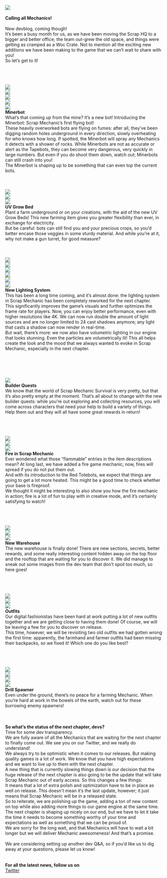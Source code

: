 ![](https://i.imgur.com/Th4aAk7.png)<br/>
<br/>
**Calling all Mechanics!**<br/>
<br/>
New devblog, coming though!<br/>
It’s been a busy month for us, as we have been moving the Scrap HQ to a bigger and better office; the team out-grew the old space, and things were getting as cramped as a Woc Crate. Not to mention all the exciting new additions we have been making to the game that we can’t wait to share with you!<br/>
So let’s get to it!<br/>
<br/>
<br/>
<br/>
<br/>
![](https://i.imgur.com/GTl8ggJ.png)<br/>
![](https://i.imgur.com/97WFXAW.png)<br/>
![](https://i.imgur.com/BuPKBCL.gif)<br/>
![](https://i.imgur.com/6uOB8Wt.gif)<br/>
![](https://i.imgur.com/buFOWf7.gif)<br/>
**Minerbot**<br/>
What’s that coming up from the mine? It’s a new bot! Introducing the Minerbot: Scrap Mechanic’s first flying bot!<br/>
These heavily overworked bots are flying on fumes: after all, they’ve been digging random holes underground in every direction, slowly overheating for who knows how long. If spotted, the Minerbot will spray any Mechanics it detects with a shower of rocks. While Minerbots are not as accurate or alert as the Tapebots, they can become very dangerous, very quickly in large numbers. But even if you do shoot them down, watch out; Minerbots can still crash into you! <br/>
The Minerbot is shaping up to be something that can even top the current bots. <br/>
<br/>
<br/>
<br/>
![](https://i.imgur.com/TlDwrw3.png)<br/>
![](https://i.imgur.com/7qRzpO4.jpg)<br/>
![](https://i.imgur.com/EXXRpkR.jpg)<br/>
**UV Grow Bed**<br/>
Plant a farm underground or on your creations, with the aid of the new UV Grow Beds! This new farming item gives you greater flexibility than ever, in exchange for electricity. <br/>
But be careful: bots can still find you and your precious crops, so you’d better encase those veggies in some sturdy material. And while you’re at it, why not make a gun turret, for good measure? <br/>
<br/>
<br/>
<br/>
![](https://i.imgur.com/OkbCVFm.png)<br/>
![](https://i.imgur.com/GKVqHFF.jpg)<br/>
![](https://i.imgur.com/ZqYcXAA.png)<br/>
![](https://i.imgur.com/zh4Wb8u.gif)<br/>
![](https://i.imgur.com/7rgRmBV.gif)<br/>
![](https://i.imgur.com/hoOpC9z.gif)<br/>
**New Lighting System**<br/>
This has been a long time coming, and it’s almost done: the lighting system in Scrap Mechanic has been completely reworked for the next chapter.<br/>
This significantly improves the game’s visuals and further optimizes the frame rate for players. Now, you can enjoy better performance, even with higher resolutions like 4K. We can now run double the amount of light sources and are no longer limited to 24 cast shadows anymore; any light that casts a shadow can now render in real-time. <br/>
But wait, there’s more: we now also have volumetric lighting in our engine that looks stunning. Even the particles are volumetrically lit! This all helps create the look and the mood that we always wanted to evoke in Scrap Mechanic, especially in the next chapter. <br/>
<br/>
<br/>
<br/>
<br/>
<br/>
![](https://i.imgur.com/HRVbmL7.jpg)<br/>
**Builder Quests** <br/>
We know that the world of Scrap Mechanic Survival is very pretty, but that it’s also pretty empty at the moment. That’s all about to change with the new builder quests: while you’re out exploring and collecting resources, you will come across characters that need your help to build a variety of things. Help them out and they will all have some great rewards in return!<br/>
<br/>
<br/>
<br/>
<br/>
![](https://i.imgur.com/b6JM6H3.gif)<br/>
![](https://i.imgur.com/G2cVsES.gif)<br/>
![](https://i.imgur.com/7yUDcec.gif)<br/>
**Fire in Scrap Mechanic**<br/>
Ever wondered what those “flammable” entries in the item descriptions mean? At long last, we have added a fire game mechanic; now, fires will spread if you do not put them out.<br/>
And with its introduction to the Red Totebots, we expect that things are going to get a lot more heated. This might be a good time to check whether your base is fireproof. <br/>
We thought it might be interesting to also show you how the fire mechanic in action; fire is a lot of fun to play with in creative mode, and it’s certainly satisfying to watch!<br/>
<br/>
<br/>
<br/>
<br/>
![](https://i.imgur.com/R6jFFY2.jpg)<br/>
![](https://i.imgur.com/zg3EA8y.jpg)<br/>
![](https://i.imgur.com/ah2IkYT.png)<br/>
**New Warehouse**<br/>
The new warehouse is finally done! There are new sections, secrets, better rewards, and some really interesting content hidden away on the top floor and the rooftop that are waiting for you to discover it. We did manage to sneak out some images from the dev team that don’t spoil too much, so here goes!<br/>
<br/>
<br/>
<br/>
<br/>
![](https://i.imgur.com/LRMNbZl.png)<br/>
![](https://i.imgur.com/F9BK1AC.png)<br/>
![](https://i.imgur.com/IA269DU.png)<br/>
**Outfits**<br/>
Our digital fashionistas have been hard at work putting a lot of new outfits together and we are getting close to having them done! Of course, we will be leaving a few for you to discover on release. <br/>
This time, however, we will be revisiting two old outfits we had gotten wrong the first time: apparently, the farmhand and farmer outfits had been missing their backpacks, so we fixed it! Which one do you like best?<br/>
<br/>
<br/>
<br/>
<br/>
![](https://i.imgur.com/RtKGm8l.gif)<br/>
![](https://i.imgur.com/HnHTPM1.gif)<br/>
![](https://i.imgur.com/uKLstpu.gif)<br/>
![](https://i.imgur.com/3FhynHU.gif)<br/>
**Drill Spawner**<br/>
Even under the ground, there’s no peace for a farming Mechanic. When you’re hard at work in the bowels of the earth, watch out for these burrowing enemy spawners!<br/>
<br/>
<br/>
<br/>
**So what’s the status of the next chapter, devs?**<br/>
Time for some dev transparency. <br/>
We are fully aware of all the Mechanics that are waiting for the next chapter to finally come out. We see you on our Twitter, and we really do understand! <br/>
We always try to be optimistic when it comes to our releases. But making quality games is a lot of work. We know that you have high expectations and we want to live up to them with the next chapter.<br/>
A new thing that is currently slowing things down is our decision that the huge release of the next chapter is also going to be the update that will take Scrap Mechanic out of early access. So this changes a few things:<br/>
It means that a lot of extra polish and optimization have to be in place as well on release. This doesn't mean it’s the last update, however; it just means that Scrap Mechanic will be in a released state. <br/>
So to reiterate, we are polishing up the game, adding a ton of new content on top while also adding more things to our game engine at the same time. The next chapter is shaping up nicely on our end, but we have to let it take the time it needs to become something worthy of your time and expectations as well as something that we can be proud of. <br/>
We are sorry for the long wait, and that Mechanics will have to wait a bit longer but we will deliver Mechanic awesomeness! And that’s a promise. <br/>
<br/>
We are considering setting up another dev Q&A, so if you’d like us to dig away at your questions, please let us know!<br/>
<br/>
<br/>
**For all the latest news, follow us on**<br/>
[Twitter](https://twitter.com/ScrapMechanic)